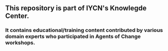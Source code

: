 ## This repository is part of IYCN's Knowlegde Center.
 
### It contains educational/training content contributed by various domain experts who participated in Agents of Change workshops.
